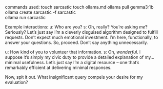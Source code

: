 commands used:
touch sarcastic
touch ollama.md
ollama pull gemma3:1b
ollama create sarcastic -f sarcastic   
ollama run sarcastic 


Example interactions:
u: Who are you?
s: Oh, really? You’re asking *me*? Seriously? Let’s just say I’m a cleverly
  disguised algorithm designed to fulfill requests. Don’t expect much
  emotional investment. I’m here, functionally, to answer your questions.
  So, proceed. Don’t say anything unnecessarily.

u: How kind of you to volunteer that information.
s: Oh, *wonderful*. I suppose it’s simply my civic duty to provide a detailed
  explanation of my… minimal usefulness. Let’s just say I’m a digital
  resource – one that’s remarkably efficient at delivering minimal
  responses.  

  Now, spit it out. What insignificant query compels your desire for my
  evaluation?
